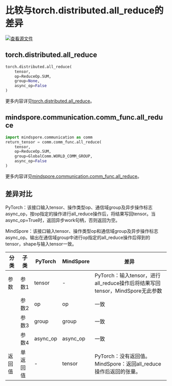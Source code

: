 # 比较与torch.distributed.all_reduce的差异

[![查看源文件](https://mindspore-website.obs.cn-north-4.myhuaweicloud.com/website-images/master/resource/_static/logo_source.svg)](https://gitee.com/mindspore/docs/blob/master/docs/mindspore/source_zh_cn/note/api_mapping/pytorch_diff/all_reduce.md)

## torch.distributed.all_reduce

```python
torch.distributed.all_reduce(
    tensor,
    op=ReduceOp.SUM,
    group=None,
    async_op=False
)
```

更多内容详见[torch.distributed.all_reduce](https://pytorch.org/docs/1.8.1/distributed.html#torch.distributed.all_reduce)。

## mindspore.communication.comm_func.all_reduce

```python
import mindspore.communication as comm
return_tensor = comm.comm_func.all_reduce(
    tensor,
    op=ReduceOp.SUM,
    group=GlobalComm.WORLD_COMM_GROUP,
    async_op=False
)
```

更多内容详见[mindspore.communication.comm_func.all_reduce](https://www.mindspore.cn/docs/zh-CN/master/api_python/communication/mindspore.communication.comm_func.all_reduce.html#mindspore.communication.comm_func.all_reduce)。

## 差异对比

PyTorch：该接口输入tensor、操作类型op、通信域group及异步操作标志async_op，按op指定的操作进行all_reduce操作后，将结果写回tensor。当async_op=True时，返回异步work句柄，否则返回为空。

MindSpore：该接口输入tensor、操作类型op和通信域group及异步操作标志async_op。输出在通信域group中进行op指定的all_reduce操作后得到的tensor，shape与输入tensor一致。

| 分类 | 子类   |PyTorch | MindSpore | 差异                                                        |
|----|------| --- |-----------|-----------------------------------------------------------|
| 参数 | 参数1  | tensor | -         | PyTorch：输入tensor，进行all_reduce操作后将结果写回tensor，MindSpore无此参数 |
|    | 参数2  | op | op        | 一致                                                        |
|    | 参数3  | group | group     | 一致                                                        |
|    | 参数4  | async_op | async_op    | 一致                                                         |
| 返回值 | 单返回值 | - | tensor    | PyTorch：没有返回值。 MindSpore：返回all_reduce操作后返回的张量。            |
